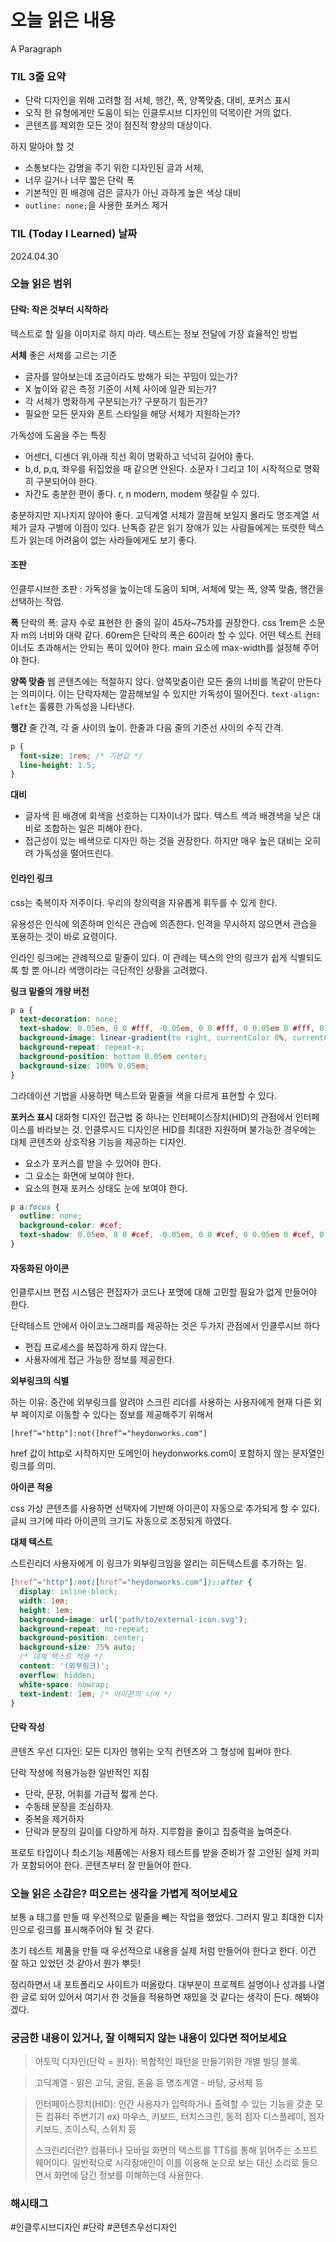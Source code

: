 # 오늘 읽은 내용

A Paragraph

### TIL 3줄 요약

- 단락 디자인을 위해 고려할 점 서체, 행간, 폭, 양쪽맞춤, 대비, 포커스 표시
- 오직 한 유형에게만 도움이 되는 인클루시브 디자인의 덕목이란 거의 없다.
- 콘텐츠를 제외한 모든 것이 점진적 향상의 대상이다.

하지 말아야 할 것 

- 소통보다는 감명을 주기 위한 디자인된 글과 서체, 
- 너무 길거나 너무 짧은 단락 폭
- 기본적인 흰 배경에 검은 글자가 아닌 과하게 높은 색상 대비
- <code>outline: none;</code>을 사용한 포커스 제거

### TIL (Today I Learned) 날짜

2024.04.30

### 오늘 읽은 범위

#### 단락: 작은 것부터 시작하라

텍스트로 할 일을 이미지로 하지 마라.
텍스트는 정보 전달에 가장 효율적인 방법

**서체**
좋은 서체를 고르는 기준
- 글자를 알아보는데 조금이라도 방해가 되는 꾸밈이 있는가?
- X 높이와 같은 측정 기준이 서체 사이에 일관 되는가?
- 각 서체가 명확하게 구분되는가? 구분하기 힘든가?
- 필요한 모든 문자와 폰트 스타일을 해당 서체가 지원하는가?


가독성에 도움을 주는 특징

- 어센더, 디센더 위,아래 직선 획이 명확하고 넉넉히 길어야 좋다.
- b,d, p,q, 좌우를 뒤집었을 때 같으면 안된다. 소문자 l 그리고 1이 시작적으로 명확히 구분되어야 한다.
- 자간도 충분한 편이 좋다. r, n modern, modem 헷갈릴 수 있다.

충분하지만 지나치지 않아야 좋다. 고딕계열 서체가 깔끔해 보일지 몰라도 명조계열 서체가 글자 구별에 이점이 있다.
난독증 같은 읽기 장애가 있는 사람들에게는 또렷한 텍스트가 읽는데 어려움이 없는 사라들에게도 보기 좋다.

#### 조판

인클루시브한 조판 : 가독성을 높이는데 도움이 되며, 서체에 맞는 폭, 양쪽 맞춤, 행간을 선택하는 작업.

**폭**
단락의 폭: 글자 수로 표현한 한 줄의 길이
45자~75자를 권장한다.
css 1rem은 소문자 m의 너비와 대략 같다. 60rem은 단락의 폭은 60이라 할 수 있다.
어떤 텍스트 컨테이너도 초과해서는 안되는 폭이 있어야 한다.
main 요소에 max-width를 설정해 주어야 한다.

**양쪽 맞춤**
웹 콘텐츠에는 적절하지 않다.
양쪽맞춤이란 모든 줄의 너비를 똑같이 만든다는 의미이다. 이는 단락자체는 깔끔해보일 수 있지만 가독성이 떨어진다. <code>text-align: left</code>는 훌륭한 가독성을 나타낸다.

**행간**
줄 간격, 각 줄 사이의 높이. 한줄과 다음 줄의 기준선 사이의 수직 간격.
```css
p {
  font-size: 1rem; /* 기본값 */
  line-height: 1.5;
}
```

**대비**

- 글자색 흰 배경에 회색을 선호하는 디자이너가 많다. 텍스트 색과 배경색을 낮은 대비로 조합하는 일은 피해야 한다. 
- 접근성이 있는 배색으로 디자인 하는 것을 권장한다. 하지만 매우 높은 대비는 오히려 가독성을 떨어뜨린다.

#### 인라인 링크

css는 축복이자 저주이다.
우리의 창의력을 자유롭게 휘두를 수 있게 한다.

유용성은 인식에 의존하며 인식은 관습에 의존한다.
인격을 무시하지 않으면서 관습을 포용하는 것이 바로 요령이다.

인라인 링크에는 관례적으로 밑줄이 있다. 이 관례는 텍스의 안의 링크가 쉽게 식별되도록 할 뿐 아니라 색맹이라는 극단적인 상황을 고려했다.

**링크 밑줄의 개량 버전**

```css
p a {
  text-decoration: none;
  text-shadow: 0.05em, 0 0 #fff, -0.05em, 0 0 #fff, 0 0.05em 0 #fff, 0 -0.05em 0 #fff, 0.1em 0 0 #fff, -0.1em 0 0 #fff, 0 0.1em 0 #fff, 0 -0.1em 0 #fff;
  background-image: linear-gradient(to right, currentColor 0%, currentColor 100%);
  background-repeat: repeat-x;
  background-position: bottom 0.05em center;
  background-size: 100% 0.05em;
}
```

그라데이션 기법을 사용하면 텍스트와 밑줄을 색을 다르게 표현할 수 있다.

**포커스 표시**
대화형 디자인 접근법 중 하나는 인터페이스장치(HID)의 관점에서 인터페이스를 바라보는 것.
인클루시드 디자인은 HID를 최대한 지원하며 불가능한 경우에는 대체 콘텐츠와 상호작용 기능을 제공하는 디자인.

- 요소가 포커스를 받을 수 있어야 한다.
- 그 요소는 화면에 보여야 한다.
- 요소의 현재 포커스 상태도 눈에 보여야 한다.

```css
p a:focus {
  outline: none;
  background-color: #cef;
  text-shadow: 0.05em, 0 0 #cef, -0.05em, 0 0 #cef, 0 0.05em 0 #cef, 0 -0.05em 0 #cef, 0.1em 0 0 #cef, -0.1em 0 0 #cef, 0 0.1em 0 #cef, 0 -0.1em 0 #cef;
}
```

#### 자동화된 아이콘

인클루시브 편집 시스템은 편집자가 코드나 포맷에 대해 고민할 필요가 없게 만들어야 한다.

단락테스트 안에서 아이코노그래피를 제공하는 것은 두가지 관점에서 인클루시브 하다

- 편집 프로세스를 복잡하게 하지 않는다.
- 사용자에게 접근 가능한 정보를 제공한다.

**외부링크의 식별**

하는 이유: 중간에 외부링크를 알려야 스크린 리더를 사용하는 사용자에게 현재 다른 외부 페이지로 이동할 수 있다는 정보를 제공해주기 위해서

<code>[href^="http"]:not([href^="heydonworks.com"]</code>

href 값이 http로 시작하지만 도메인이 heydonworks.com이 포함하지 않는 문자열인 링크를 의미.

**아이콘 적용**

css 가상 콘텐츠를 사용하면 선택자에 기반해 아이콘이 자동으로 추가되게 할 수 있다.
글씨 크기에 따라 아이콘의 크기도 자동으로 조정되게 하였다.

**대체 텍스트**

스트린리더 사용자에게 이 링크가 외부링크임을 알리는 히든텍스트를 추가하는 일.

```css
[href^="http"]:not([href^="heydonworks.com"])::after {
  display: inline-block;
  width: 1em;
  height: 1em;
  background-image: url('path/to/external-icon.svg');
  background-repeat: no-repeat;
  background-position: center;
  background-size: 75% auto;
  /* 대체 텍스트 적용 */
  content: '(외부링크)';
  overflow: hidden;
  white-space: nowrap;
  text-indent: 1em; /* 아이콘의 너비 */
}
```

#### 단락 작성

콘텐츠 우선 디자인: 모든 디자인 행위는 오직 컨텐츠와 그 형성에 힘써야 한다.

단락 작성에 적용가능한 일반적인 지침

- 단락, 문장, 어휘를 가급적 짧게 쓴다.
- 수동태 문장을 조심하자.
- 중복을 제거하자
- 단락과 문장의 길이를 다양하게 하자. 지루함을 줄이고 집중력을 높여준다. 

프로토 타입이나 최소기능 제품에는 사용자 테스트를 받을 준비가 잘 고안된 실제 카피가 포함되어야 한다. 콘텐츠부터 잘 만들어야 한다.

### 오늘 읽은 소감은? 떠오르는 생각을 가볍게 적어보세요

보통 a 태그를 만들 때 우선적으로 밑줄을 빼는 작업을 했었다. 그러지 말고 최대한 디자인으로 링크를 표시해주어야 될 것 같다.

초기 테스트 제품을 만들 때 우선적으로 내용을 실제 처럼 만들어야 한다고 한다. 이건 잘 하고 있었던 것 같아서 뭔가 뿌듯!

정리하면서 내 포트폴리오 사이트가 떠올랐다. 대부분이 프로젝트 설명이나 성과를 나열한 글로 되어 있어서 여기서 한 것들을 적용하면 재밌을 것 같다는 생각이 든다. 해봐야겠다.

### 궁금한 내용이 있거나, 잘 이해되지 않는 내용이 있다면 적어보세요

> 아토믹 디자인(단락 = 원자): 복합적인 패턴을 만들기위한 개별 빌딩 블록.

> 고딕계열 - 맑은 고딕, 굴림, 돋움 등
> 명조계열 - 바탕, 궁서체 등

> 인터페이스장치(HID): 인간 사용자가 입력하거나 출력할 수 있는 기능을 갖춘 모든 컴퓨터 주변기기 ex) 마우스, 키보드, 터치스크린, 동적 점자 디스플레이, 점자 키보드, 조이스틱, 스위치 등
>
> 스크린리더란? 컴퓨터나 모바일 화면의 텍스트를 TTS를 통해 읽어주는 소프트웨어이다. 일반적으로 시각장애인이 이를 이용해 눈으로 보는 대신 소리로 들으면서 화면에 담긴 정보를 이해하는데 사용한다.


### 해시태그

#인클루시브디자인 #단락 #콘텐츠우선디자인
